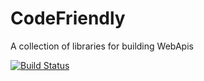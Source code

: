 # CodeFriendly
A collection of libraries for building WebApis



[![Build Status](https://richardfriend.visualstudio.com/CodeFriendly/_apis/build/status/CodeFriendly-ASP.NET%20Core-CI?branchName=master)](https://richardfriend.visualstudio.com/CodeFriendly/_build/latest?definitionId=3&branchName=master)
